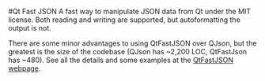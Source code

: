 #Qt Fast JSON
A fast way to manipulate JSON data from Qt under the MIT license.
Both reading and writing are supported, but autoformatting the output is not.

There are some minor advantages to using QtFastJSON over QJson, but the greatest is the size of the codebase (QJson has ~2,200 LOC, QtFastJson has ~480).
See all the details and some examples at the [QtFastJSON webpage](http://waddlesplash.github.com/qtfastjson/).
